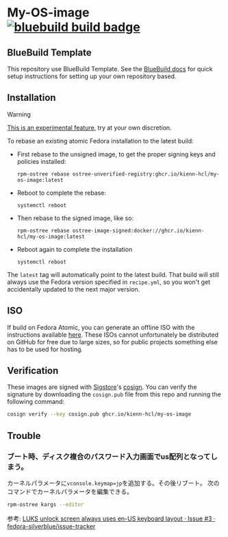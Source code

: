 # My-OS-image &nbsp; [![bluebuild build badge](https://github.com/kienn-HCl/my-os-image/actions/workflows/build.yml/badge.svg)](https://github.com/blue-build/template/actions/workflows/build.yml)

## BlueBuild Template 
This repository use BlueBuild Template.
See the [BlueBuild docs](https://blue-build.org/how-to/setup/) for quick setup instructions for setting up your own repository based.

## Installation

> [!WARNING]  
> [This is an experimental feature](https://www.fedoraproject.org/wiki/Changes/OstreeNativeContainerStable), try at your own discretion.

To rebase an existing atomic Fedora installation to the latest build:

- First rebase to the unsigned image, to get the proper signing keys and policies installed:
  ```
  rpm-ostree rebase ostree-unverified-registry:ghcr.io/kienn-hcl/my-os-image:latest
  ```
- Reboot to complete the rebase:
  ```
  systemctl reboot
  ```
- Then rebase to the signed image, like so:
  ```
  rpm-ostree rebase ostree-image-signed:docker://ghcr.io/kienn-hcl/my-os-image:latest
  ```
- Reboot again to complete the installation
  ```
  systemctl reboot
  ```

The `latest` tag will automatically point to the latest build. That build will still always use the Fedora version specified in `recipe.yml`, so you won't get accidentally updated to the next major version.

## ISO

If build on Fedora Atomic, you can generate an offline ISO with the instructions available [here](https://blue-build.org/learn/universal-blue/#fresh-install-from-an-iso). These ISOs cannot unfortunately be distributed on GitHub for free due to large sizes, so for public projects something else has to be used for hosting.

## Verification

These images are signed with [Sigstore](https://www.sigstore.dev/)'s [cosign](https://github.com/sigstore/cosign). You can verify the signature by downloading the `cosign.pub` file from this repo and running the following command:

```bash
cosign verify --key cosign.pub ghcr.io/kienn-hcl/my-os-image
```

## Trouble
### ブート時、ディスク複合のパスワード入力画面でus配列となってしまう。
カーネルパラメータに`vconsole.keymap=jp`を追加する。その後リブート。
次のコマンドでカーネルパラメータを編集できる。
```bash
rpm-ostree kargs --editor
```

参考: [LUKS unlock screen always uses en-US keyboard layout · Issue #3 · fedora-silverblue/issue-tracker](https://github.com/fedora-silverblue/issue-tracker/issues/3)
